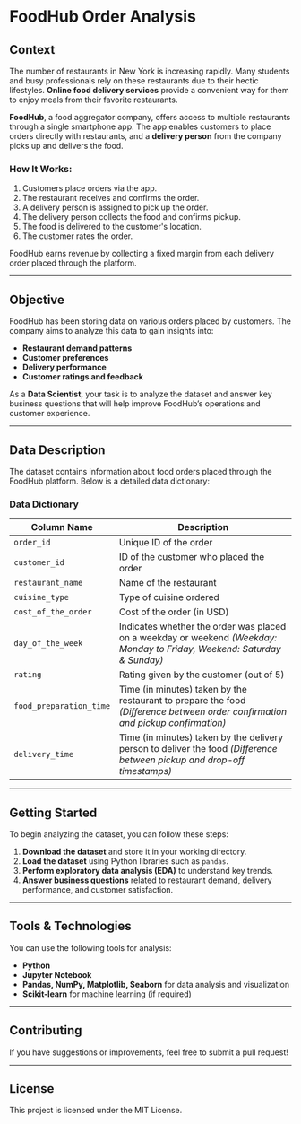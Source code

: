 # FoodHub Order Analysis

## Context
The number of restaurants in New York is increasing rapidly. Many students and busy professionals rely on these restaurants due to their hectic lifestyles. **Online food delivery services** provide a convenient way for them to enjoy meals from their favorite restaurants.  

**FoodHub**, a food aggregator company, offers access to multiple restaurants through a single smartphone app. The app enables customers to place orders directly with restaurants, and a **delivery person** from the company picks up and delivers the food.  

### How It Works:
1. Customers place orders via the app.  
2. The restaurant receives and confirms the order.  
3. A delivery person is assigned to pick up the order.  
4. The delivery person collects the food and confirms pickup.  
5. The food is delivered to the customer's location.  
6. The customer rates the order.  

FoodHub earns revenue by collecting a fixed margin from each delivery order placed through the platform.  

---

## Objective
FoodHub has been storing data on various orders placed by customers. The company aims to analyze this data to gain insights into:  
- **Restaurant demand patterns**  
- **Customer preferences**  
- **Delivery performance**  
- **Customer ratings and feedback**  

As a **Data Scientist**, your task is to analyze the dataset and answer key business questions that will help improve FoodHub’s operations and customer experience.

---

## Data Description
The dataset contains information about food orders placed through the FoodHub platform. Below is a detailed data dictionary:

### **Data Dictionary**
| Column Name           | Description |
|----------------------|-------------|
| `order_id`          | Unique ID of the order |
| `customer_id`       | ID of the customer who placed the order |
| `restaurant_name`   | Name of the restaurant |
| `cuisine_type`      | Type of cuisine ordered |
| `cost_of_the_order` | Cost of the order (in USD) |
| `day_of_the_week`   | Indicates whether the order was placed on a weekday or weekend *(Weekday: Monday to Friday, Weekend: Saturday & Sunday)* |
| `rating`           | Rating given by the customer (out of 5) |
| `food_preparation_time` | Time (in minutes) taken by the restaurant to prepare the food *(Difference between order confirmation and pickup confirmation)* |
| `delivery_time`     | Time (in minutes) taken by the delivery person to deliver the food *(Difference between pickup and drop-off timestamps)* |

---

## Getting Started
To begin analyzing the dataset, you can follow these steps:

1. **Download the dataset** and store it in your working directory.
2. **Load the dataset** using Python libraries such as `pandas`.
3. **Perform exploratory data analysis (EDA)** to understand key trends.
4. **Answer business questions** related to restaurant demand, delivery performance, and customer satisfaction.

---

## Tools & Technologies
You can use the following tools for analysis:

- **Python**
- **Jupyter Notebook**
- **Pandas, NumPy, Matplotlib, Seaborn** for data analysis and visualization
- **Scikit-learn** for machine learning (if required)

---

## Contributing
If you have suggestions or improvements, feel free to submit a pull request!

---

## License
This project is licensed under the MIT License.
